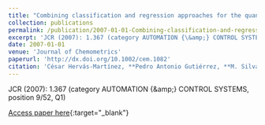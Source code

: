 ```yaml
---
title: "Combining classification and regression approaches for the quantification of highly overlapping capillary electrophoresis peaks by using evolutionary sigmoidal and product unit neural networks"
collection: publications
permalink: /publication/2007-01-01-Combining-classification-and-regression-approaches-for-the-quantification-of-highly-overlapping-capillary-electrophoresis-peaks-by-using-evolutionary-sigmoidal-and-product-unit-neural-networks
excerpt: 'JCR (2007): 1.367 (category AUTOMATION {\&amp;} CONTROL SYSTEMS, position 9/52, Q1)'
date: 2007-01-01
venue: 'Journal of Chemometrics'
paperurl: 'http://dx.doi.org/10.1002/cem.1082'
citation: 'César Hervás-Martínez, **Pedro Antonio Gutiérrez, **M. Silva, J.M Serrano, &quot;Combining classification and regression approaches for the quantification of highly overlapping capillary electrophoresis peaks by using evolutionary sigmoidal and product unit neural networks.&quot; Journal of Chemometrics, Vol. 21(12), 2007, pp.567--577.'
---
```

JCR (2007): 1.367 (category AUTOMATION {\&amp;} CONTROL SYSTEMS, position 9/52, Q1)

[Access paper here](http://dx.doi.org/10.1002/cem.1082){:target="_blank"}
